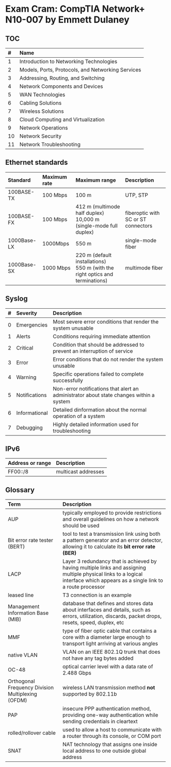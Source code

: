 # Exam Cram: CompTIA Network+ N10-007 by Emmett Dulaney
## TOC
\#    | Name
:---  | :---
1     | Introduction to Networking Technologies
2     | Models, Ports, Protocols, and Networking Services
3     | Addressing, Routing, and Switching
4     | Network Components and Devices
5     | WAN Technologies
6     | Cabling Solutions
7     | Wireless Solutions
8     | Cloud Computing and Virtualization
9     | Network Operations
10    | Network Security
11    | Network Troubleshooting

## Ethernet standards

Standard    | Maximum rate  | Maximum range | Description
:---        | :---          | :---          | :---
100BASE-TX  | 100 Mbps      | 100 m         | UTP, STP
100BASE-FX  | 100 Mbps      | 412 m (multimode half duplex) <br/> 10,000 m (single-mode full duplex) | fiberoptic with SC or ST connectors
1000Base-LX | 1000Mbps      | 550 m         | single-mode fiber
1000Base-SX | 1000 Mbps     | 220 m (default installations) <br/> 550 m (with the right optics and terminations)        | multimode fiber
## Syslog
\#    | Severity      | Description
:---  | :---          | :---  
0     | Emergencies   | Most severe error conditions that render the system unusable
1     | Alerts        | Conditions requiring immediate attention
2     | Critical      | Condition that should be addressed to prevent an interruption of service
3     | Error         | Error conditions that do not render the system unusable
4     | Warning       | Specific operations failed to complete successfully
5     | Notifications | Non-error notifications that alert an administrator about state changes within a system
6     | Informational | Detailed dinformation about the normal operation of a system
7     | Debugging     | Highly detailed information used for troubleshooting

## IPv6

Address or range  | Description
:---              | :---
FF00::/8          | multicast addresses
## Glossary

Term                                              | Description
:---                                              | :---
AUP                                               | typically employed to provide restrictions and overall guidelines on how a network should be used
Bit error rate tester (BERT)                      | tool to test a transmission link using both a pattern generator and an error detector, allowing it to calculate its **bit error rate (BER)** 
LACP                                              | Layer 3 redundancy that is achieved by having multiple links and assigning multiple physical links to a logical interface which appears as a single link to a route processor
leased line                                       | T3 connection is an example
Management Information Base (MIB)                 | database that defines and stores data about interfaces and details, such as errors, utilization, discards, packet drops, resets, speed, duplex, etc
MMF                                               | type of fiber optic cable that contains a core with a diameter large enough to transport light arriving at various angles
native VLAN                                       | VLAN on an IEEE 802.1Q trunk that does not have any tag bytes added
OC-48                                             | optical carrier level with a data rate of 2.488 Gbps
Orthogonal Frequency Division Multiplexing (OFDM) | wireless LAN transmission method **not** supported by 802.11b
PAP                                               | insecure PPP authentication method, providing one-way authentication while sending credentials in cleartext
rolled/rollover cable                             | used to allow a host to communicate with a router through its console, or COM port
SNAT                                              | NAT technology that assigns one inside local address to one outside global address
